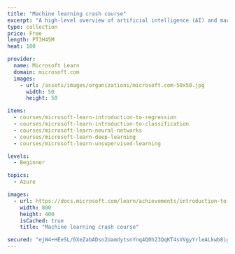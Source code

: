 ```yaml
---
title: "Machine learning crash course"
excerpt: "A high-level overview of artificial intelligence (AI) and machine learning. Modules are aimed at people with little or no knowledge of computer science and statistics. You will cover the essential concepts of AI and learn how to apply custom machine learning solutions with free, easy to use tools. You will learn simple but powerful ways that AI practitioners make predictions about objects, people, and the future. Then, you’ll cover exciting, complex topics you may have heard of, such as neural networks, computer vision, deep learning, and unsupervised learning."
type: collection
price: Free
length: PT3H45M
heat: 100

provider:
  name: Microsoft Learn
  domain: microsoft.com
  images:
    - url: /assets/images/organizations/microsoft.com-50x50.jpg
      width: 50
      height: 50

items:
  - courses/microsoft-learn-introduction-to-regression
  - courses/microsoft-learn-introduction-to-classification
  - courses/microsoft-learn-neural-networks
  - courses/microsoft-learn-deep-learning
  - courses/microsoft-learn-unsupervised-learning

levels:
  - Beginner

topics:
  - Azure

images:
  - url: https://docs.microsoft.com/learn/achievements/introduction-to-regression-social.png
    width: 800
    height: 400
    isCached: true
    title: "Machine learning crash course"

secured: "ejW4+HEeSL/6XeZabADsn2UamdytsnYnq4Q0h23QqKT4sVVgyYrleALkwb8igfMjWNYfZoy+daRSyl/+cDtkNaIXdUuLMuNF1aQ3Fb1fFllsunzPjX20Jdfsy8FP6hf86vAwodtsql6qiDDhewjVP/hawvLCyS2YYOc3LihHgXrTcrThKhFrcRQ7Z6oZvNM7wxf5qJ8aGrSqn7Z2KZuoffFvxJmtlyVE5vsVxvUjg7ahgI5mAXNxLlNKwGy1R2A6xClYnG6LC8TQAmFFqQZ4WEqk+k7++6Pv/XDwcerrpKMSN/iSKz/3tREu+MHl7exXrAZeBwgmeqTzOQnBWtE59Q==;j/BC44POgrTdsMVOeL0dtg=="
---
```


